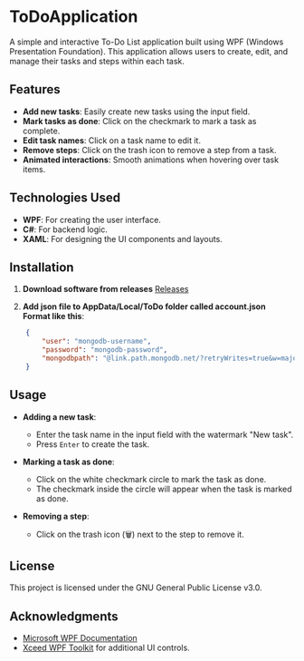 # ToDoApplication

A simple and interactive To-Do List application built using WPF (Windows Presentation Foundation). This application allows users to create, edit, and manage their tasks and steps within each task.

## Features

- **Add new tasks**: Easily create new tasks using the input field.
- **Mark tasks as done**: Click on the checkmark to mark a task as complete.
- **Edit task names**: Click on a task name to edit it.
- **Remove steps**: Click on the trash icon to remove a step from a task.
- **Animated interactions**: Smooth animations when hovering over task items.

## Technologies Used

- **WPF**: For creating the user interface.
- **C#**: For backend logic.
- **XAML**: For designing the UI components and layouts.

## Installation

1. **Download software from releases** [Releases](https://github.com/BusterLandstrom/ToDoApplication/releases)

2. **Add json file to AppData/Local/ToDo folder called account.json**
**Format like this**:
```json
    {
        "user": "mongodb-username",
        "password": "mongodb-password",
        "mongodbpath": "@link.path.mongodb.net/?retryWrites=true&w=majority&appName=mongodb-appname"
    }
```


## Usage

- **Adding a new task**:
  - Enter the task name in the input field with the watermark "New task".
  - Press `Enter` to create the task.

- **Marking a task as done**:
  - Click on the white checkmark circle to mark the task as done.
  - The checkmark inside the circle will appear when the task is marked as done.

- **Removing a step**:
  - Click on the trash icon (🗑) next to the step to remove it.

## License

This project is licensed under the GNU General Public License v3.0.

## Acknowledgments

- [Microsoft WPF Documentation](https://docs.microsoft.com/en-us/dotnet/desktop/wpf/)
- [Xceed WPF Toolkit](https://github.com/xceedsoftware/wpftoolkit) for additional UI controls.

